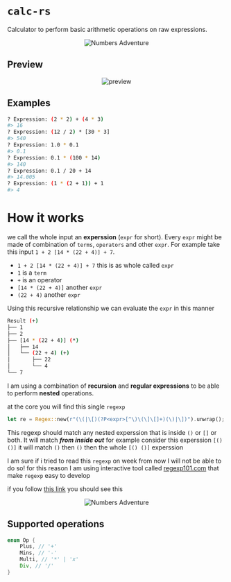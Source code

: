 # `calc-rs`

Calculator to perform basic arithmetic operations on raw expressions.

<p align="center">
    <img src="./icon.gif" alt="Numbers Adventure" title="Numbers Adventure"/>
<p>

## Preview

<p align="center">
    <img src="./preview.gif" alt="preview" title="preview"/>
<p>

## Examples

```bash
? Expression: (2 * 2) + (4 * 3)
#> 16
? Expression: (12 / 2) * [30 * 3]
#> 540
? Expression: 1.0 * 0.1
#> 0.1
? Expression: 0.1 * (100 * 14)
#> 140
? Expression: 0.1 / 20 + 14
#> 14.005
? Expression: (1 * (2 + 1)) + 1
#> 4
```

# How it works
we call the whole input an **experssion** (`expr` for short). Every `expr` might be made of combination of `terms`, `operators` and other `expr`.
For example take this input `1 + 2 [14 * (22 + 4)] + 7`. 

- `1 + 2 [14 * (22 + 4)] + 7` this is as whole called `expr`
- `1` is a `term`
- `+` is an operator
- `[14 * (22 + 4)]` another `expr`
- `(22 + 4)` another `expr`

Using this recursive relationship we can evaluate the `expr` in this manner 
```bash
Result (+)
├── 1
├── 2
├── [14 * (22 + 4)] (*)
│   ├── 14 
│   └── (22 + 4) (+)
│       ├── 22 
│       └── 4   
└── 7
```

I am using a combination of **recursion** and **regular expressions** to be able to perform **nested** operations.

at the core you will find this single `regexp`

```rs
let re = Regex::new(r"(\(|\[)(?P<expr>[^\)\(\]\[]+)(\)|\])").unwrap();
```

This regexp should match any nested experssion that is inside `()` or `[]` or both. It will match **_from inside out_** for example consider this experssion `[()()]` it will match `()` then `()` then the whole `[() ()]` experssion

I am sure if i tried to read this `regexp` on week from now I will not be able to do so! for this reason I am using interactive tool called [regexp101.com](https://regex101.com/r/Z8ELny/1) that make `regexp` easy to develop

if you follow [this link](https://regex101.com/r/Z8ELny/1) you should see this

<p align="center">
    <img src="./regexp101.png" alt="Numbers Adventure" title="Numbers Adventure"/>
<p>

## Supported operations

```rs
enum Op {
    Plus, // '+'
    Mins, // '-'
    Multi, // '*' | 'x'
    Div, // '/'
}
```
